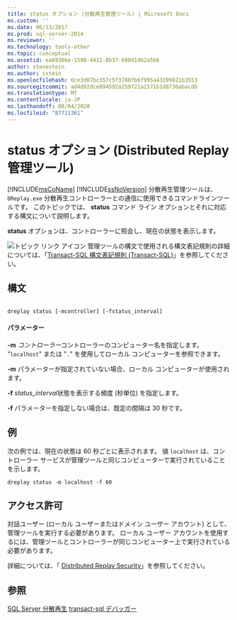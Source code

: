 ```yaml
---
title: status オプション (分散再生管理ツール) | Microsoft Docs
ms.custom: ''
ms.date: 06/13/2017
ms.prod: sql-server-2014
ms.reviewer: ''
ms.technology: tools-other
ms.topic: conceptual
ms.assetid: ea89386e-1598-4412-8b37-680d14b2a5b6
author: stevestein
ms.author: sstein
ms.openlocfilehash: 6ce3d07bc357c5f3788fb6f995a43399021b3553
ms.sourcegitcommit: ad4d92dce894592a259721a1571b1d8736abacdb
ms.translationtype: MT
ms.contentlocale: ja-JP
ms.lasthandoff: 08/04/2020
ms.locfileid: "87711361"
---
```

# <a name="status-option-distributed-replay-administration-tool"></a>status オプション (Distributed Replay 管理ツール)
  [!INCLUDE[msCoName](../../includes/msconame-md.md)] [!INCLUDE[ssNoVersion](../../includes/ssnoversion-md.md)] 分散再生管理ツールは、 `DReplay.exe` 分散再生コントローラーとの通信に使用できるコマンドラインツールです。 このトピックでは、 **status** コマンド ライン オプションとそれに対応する構文について説明します。

 **status** オプションは、コントローラーに照会し、現在の状態を表示します。

 ![トピック リンク アイコン](../../database-engine/media/topic-link.gif "トピック リンク アイコン") 管理ツールの構文で使用される構文表記規則の詳細については、「[Transact-SQL 構文表記規則 &#40;Transact-SQL&#41;](/sql/t-sql/language-elements/transact-sql-syntax-conventions-transact-sql)」を参照してください。

## <a name="syntax"></a>構文

```

dreplay status [-mcontroller] [-fstatus_interval]
```

#### <a name="parameters"></a>パラメーター
 **-m** *コントローラー*コントローラーのコンピューター名を指定します。 "`localhost`" または "`.`" を使用してローカル コンピューターを参照できます。

 **-m** パラメーターが指定されていない場合、ローカル コンピューターが使用されます。

 **-f** *status_interval*状態を表示する頻度 (秒単位) を指定します。

 **-f** パラメーターを指定しない場合は、既定の間隔は 30 秒です。

## <a name="examples"></a>例
 次の例では、現在の状態は 60 秒ごとに表示されます。 値 `localhost` は、コントローラー サービスが管理ツールと同じコンピューターで実行されていることを示します。

```
dreplay status -m localhost -f 60
```

## <a name="permissions"></a>アクセス許可
 対話ユーザー (ローカル ユーザーまたはドメイン ユーザー アカウント) として、管理ツールを実行する必要があります。 ローカル ユーザー アカウントを使用するには、管理ツールとコントローラーが同じコンピューター上で実行されている必要があります。

 詳細については、「 [Distributed Replay Security](distributed-replay-security.md)」を参照してください。

## <a name="see-also"></a>参照
 [SQL Server 分散再生](sql-server-distributed-replay.md) [transact-sql デバッガー](../../relational-databases/scripting/transact-sql-debugger.md)


